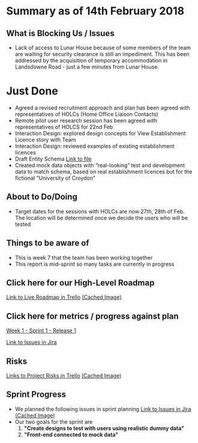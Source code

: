 # Summary as of 14th February 2018

## What is Blocking Us / Issues
* Lack of access to Lunar House because of some members of the team are waiting for security clearance is still an impediment. This has been addressed by the acquisition of temporary accommodation in Landsdowne Road - just a few minutes from Lunar House.

# Just Done
* Agreed a revised recruitment approach and plan has been agreed with representatives of HOLCs (Home Office Liaison Contacts) 
* Remote pilot user research session has been agreed with representatives of HOLCS for 22nd Feb
* Interaction Design: explored design concepts for View Establishment Licence story with Team
* Interaction Design: reviewed examples of existing establishment licences
* Draft Entity Schema [Link to file](graphs/LicenceSchema.pdf)
* Created mock data objects with “real-looking” test and development data to match schema, based on real establishment licences but for the fictional "University of Croydon"

## About to Do/Doing
* Target dates for the sessions with HOLCs are now 27th, 28th of Feb. The location will be determined once we decide the users who will be tested

## Things to be aware of
* This is week 7 that the team has been working together
* This report is mid-sprint so many tasks are currently in progress

## Click here for our High-Level Roadmap
[Link to Live Roadmap in Trello](https://trello.com/b/gDQdE01u/asl-roadmap)    [\(Cached Image\)](graphs/ASLRoadMap14022018.png)

## Click here for metrics / progress against plan
[Week 1 - Sprint 1 - Release 1](graphs/progress14022018.png)

[Link to Issues in Jira](https://jira.digital.homeoffice.gov.uk/secure/RapidBoard.jspa?rapidView=287)

## Risks
[Links to Project Risks in Trello](https://trello.com/b/VuFuCL7t/risk-register-and-kpis-asl-delivery)    [\(Cached Image\)](graphs/ASLRiskRegister14022018.png)

## Sprint Progress
* We planned the following issues in sprint planning [Link to Issues in Jira](https://jira.digital.homeoffice.gov.uk/issues/?jql=Sprint%20%3D%20%22Sprint%201%22%20AND%20project%20%3D%20%22Animal%20Sciences%22%20ORDER%20BY%20status%20DESC)    [\(Cached Image\)](graphs/Sprint07022018.png)
* Our two goals for the sprint are
	1.  **"Create designs to test with users using realistic dummy data"**
	2.  **"Front-end connected to mock data"**
